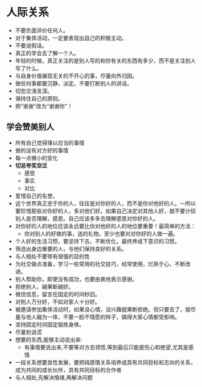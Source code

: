 # 人际关系

- 不要负面评价任何人。
- 对于集体活动，一定要表现出自己的积极主动。
- 不要说假话。
- 真正的学会去了解一个人。
- 年轻的时候，真正关注的是别人写的和你有关的东西有多少，而不是关注别人写了什么。
- 与自身价值展现无关的不开心的事，尽量向外归因。
- 做任何事都要沉静，淡定。不要打断别人的讲话。
- 切忽交浅言深。
- 保持住自己的原则。
- 把“谢谢”改为“谢谢你”！

## 学会赞美别人

- 所有自己觉得理以应当的事情
- 做的没有对方好的事情
- 每一点微小的变化
- **切忌夸奖空泛**
  - 感受
  - 事实
  - 对比
- 爱惜自己的名誉。
- 这个世界真正忠于你的人，往往是对你好的人，而不是你对他好的人。—所以要珍惜那些对你好的人，多对他们好。如果自己决定对其他人好，就不要计较别人是否理解，感恩。自己应该多多去理解感恩对你好的人。
- 对你好的人的地位应该永远要比你对他好的人的地位要重要！最简单的方法：
  - 你对别人的好做的事，送的礼物。至少也要对对你好的人做一遍。
- 个人好的生活习惯，要坚持下去，不断优化，最终养成下意识的习惯。
- 筛选出身边重要的人，与他们保持良好的关系。
- 与人相处不要带有很强的目的性
- 为社交做点准备，学习一些常用的社交技巧，经常使用，烂熟于心，不断改进。
- 别人帮助你，即使没有成功，也要由衷地表示感谢。
- 拒绝别人，越果断越好。
- 微信信息，留言在固定的时间秒回。
- 对别人万分好，不如对家人十分好。
- 被邀请参加集体活动时，如果没心情，没兴趣就果断拒绝。但只要去了，就尽量与他人融为一体，不要一脸不情愿的样子，搞得大家心情都受影响。
- 坚持固定时间固定锻炼身体。
- 尽量别说谎
- 想要的东西,能够主动说出来:
  - 有事情要说出来,不要等对方去领悟,等到最后只能是伤心和绝望,尤其是感情
- 一段关系想要良性发展，要把纯感情关系培养成具有共同目标和志向的关系，成为共同的成长伙伴，具有共同目标的合作者
- 与人相处,先解决情绪,再解决问题
